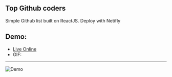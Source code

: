 ## Top Github coders

Simple Github list built on ReactJS. Deploy with Netifly

## Demo:
- [Live Online](https://goo.gl/vXEzGX)
- GIF:
---
![Demo](https://i.imgur.com/UittTDs.gif)
